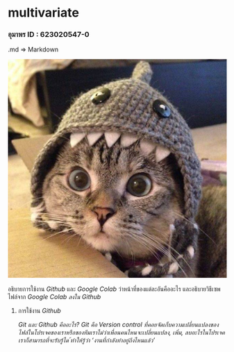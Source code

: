 # multivariate

### อุมาพร ID : 623020547-0

.md => Markdown

![ตัวอย่างการแทรกรูป](cat.jpg)

อธิบายการใช้งาน _Github_ และ _Google Colab_ ว่าหน้าที่ของแต่ละอันคืออะไร และอธิบายวิธีเซพไฟล์จาก _Google Colab ลงใน Github_

  1. การใช้งาน _Github_
  
      _Git และ Github คืออะไร?_
_Git คือ Version control ที่คอยจัดเก็บความเปลี่ยนแปลงของไฟล์ในโปรเจคของเราหรือของทีมเราไม่ว่าเพื่อนคนไหนจะเปลี่ยนแปลง, เพิ่ม, ลบอะไรในโปรเจคเราก็สามารถที่จะรับรู้ได ้ทำให้รู้ว่า ‘งานที่กำลังทำอยู่ถึงไหนแล้ว’_

